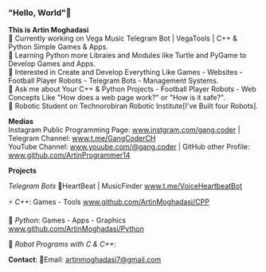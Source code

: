 ### "Hello, World"👋

<!--
**ArtinMoghadasi/ArtinMoghadasi** is a ✨ _special_ ✨ repository because its `README.md` (this file) appears on your GitHub profile.-->

**This is Artin Moghadasi** </br>
🔭 Currently working on Vega Music Telegram Bot | VegaTools | C++ & Python Simple Games & Apps. </br>
🌱 Learning Python more Libraies and Modules like Turtle and PyGame to Develop Games and Apps. </br>
🧐 Interested in Create and Develop Everything Like Games - Websites - Football Player Robots - Telegram Bots - Management Systems. </br>
💬 Ask me about Your C++ & Python Projects - Football Player Robots - Web Concepts Like "How does a web page work?" or "How is it safe?". </br>
🤖 Robotic Student on Technorobiran Robotic Institute[I've Built four Robots]. </br>

**Medias** </br> Instagram Public Programming Page: www.instgram.com/gang.coder | Telegram Channel: www.t.me/GangCoderCH </br>
YouTube Channel: www.youube.com/@gang.coder | GitHub other Profile: www.github.com/ArtinProgrammer14 </br>

**Projects** </br>

*Telegram Bots* 🎼HeartBeat | MusicFinder www.t.me/VoiceHeartbeatBot </br>

⚡ *C++*: Games - Tools www.github.com/ArtinMoghadasi/CPP </br>

🐍 *Python*: Games - Apps - Graphics www.github.com/ArtinMoghadasi/Python </br>

🦾 *Robot Programs with C & C++*: </br>

**Contact**:
📧Email: artinmoghadasi7@gmail.com
